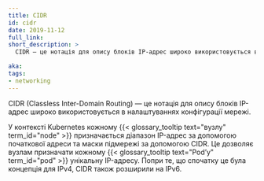 ```yaml
---
title: CIDR
id: cidr
date: 2019-11-12
full_link: 
short_description: >
  CIDR — це нотація для опису блоків IP-адрес широко використовується в налаштуваннях конфігурації мережі.

aka:
tags:
- networking
---
```


CIDR (Classless Inter-Domain Routing) — це нотація для опису блоків IP-адрес широко використовується в налаштуваннях конфігурації мережі.

<!--more-->

У контексті Kubernetes кожному {{< glossary_tooltip text="вузлу" term_id="node" >}} призначається діапазон IP-адрес за допомогою початкової адреси та маски підмережі за допомогою CIDR. Це дозволяє вузлам призначати кожному {{< glossary_tooltip text="Podʼу" term_id="pod" >}} унікальну IP-адресу. Попри те, що спочатку це була концепція для IPv4, CIDR також розширили на IPv6.

